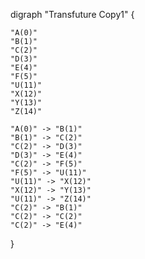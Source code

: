 digraph "Transfuture Copy1" {

    "A(0)"
    "B(1)"
    "C(2)"
    "D(3)"
    "E(4)"
    "F(5)"
    "U(11)"
    "X(12)"
    "Y(13)"
    "Z(14)"

    "A(0)" -> "B(1)"
    "B(1)" -> "C(2)"
    "C(2)" -> "D(3)"
    "D(3)" -> "E(4)"
    "C(2)" -> "F(5)"
    "F(5)" -> "U(11)"
    "U(11)" -> "X(12)"
    "X(12)" -> "Y(13)"
    "U(11)" -> "Z(14)"
    "C(2)" -> "B(1)"
    "C(2)" -> "C(2)"
    "C(2)" -> "E(4)"

}
